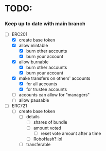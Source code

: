 # TODO:

### Keep up to date with main branch

- [ ] ERC201
  - [x] create base token
  - [x] allow mintable
    - [x] burn other accounts
    - [x] burn your account
  - [x] allow burnable
    - [x] burn other accounts
    - [x] burn your account
  - [x] make transfers on others' accounts
    - [x] for all accounts
    - [x] for trustee accounts
  - [ ] accounts can allow for "managers"
  - [ ] allow pausable

- [ ] ERC721
  - [ ] create base token
    - [ ] details
      - [ ] shares of bundle
      - [ ] amount voted
        - [ ] reset vote amount after a time
      - [ ] [RoboHash? lol](https://robohash.org/)
    - [ ] transferable
